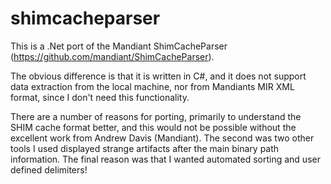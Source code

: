 shimcacheparser
===============
This is a .Net port of the Mandiant ShimCacheParser (https://github.com/mandiant/ShimCacheParser).

The obvious difference is that it is written in C#, and it does not support data extraction from the local machine, nor from Mandiants MIR XML format, since I don't need this functionality.

There are a number of reasons for porting, primarily to understand the SHIM cache format better, and this would not be possible without the excellent work from Andrew Davis (Mandiant). The second was two other tools I used displayed strange artifacts after the main binary path information. The final reason was that I wanted automated sorting and user defined delimiters!